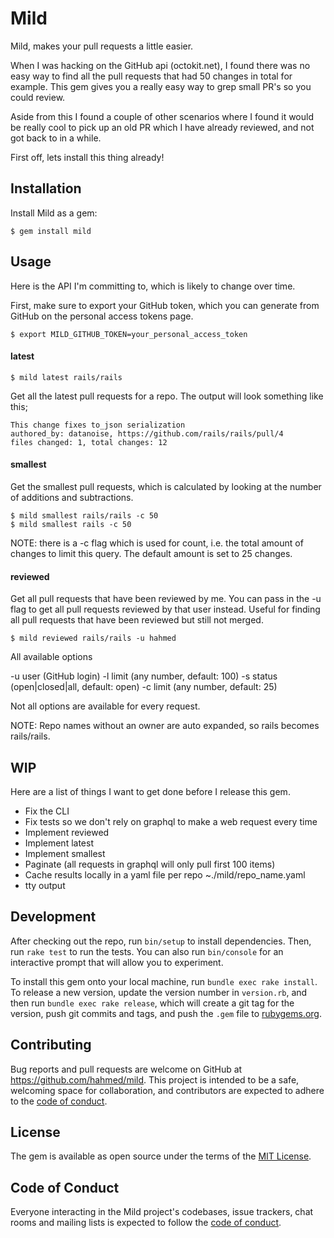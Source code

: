 # Mild

Mild, makes your pull requests a little easier.

When I was hacking on the GitHub api (octokit.net), I found there was no easy way to find all the pull requests that had 50 changes in total for example. This gem gives you a really easy way to grep small PR's so you could review.

Aside from this I found a couple of other scenarios where I found it would be really cool to pick up an old PR which I have already reviewed, and not got back to in a while.

First off, lets install this thing already!

## Installation

Install Mild as a gem:

    $ gem install mild

## Usage

Here is the API I'm committing to, which is likely to change over time.

First, make sure to export your GitHub token, which you can generate from GitHub on the personal access tokens page.

```shell
$ export MILD_GITHUB_TOKEN=your_personal_access_token
```

#### latest

```shell
$ mild latest rails/rails
```

Get all the latest pull requests for a repo. The output will look something like this;

```
This change fixes to_json serialization
authored_by: datanoise, https://github.com/rails/rails/pull/4
files changed: 1, total changes: 12
```

#### smallest

Get the smallest pull requests, which is calculated by looking at the number of additions and subtractions.

```shell
$ mild smallest rails/rails -c 50
$ mild smallest rails -c 50
```

NOTE: there is a -c flag which is used for count, i.e. the total amount of changes to limit this query. The default amount is set to 25 changes.

#### reviewed

Get all pull requests that have been reviewed by me. You can pass in the -u flag to get all pull requests reviewed by that user instead. Useful for finding all pull requests that have been reviewed but still not merged.

```shell
$ mild reviewed rails/rails -u hahmed
```

All available options

-u user (GitHub login)
-l limit (any number, default: 100)
-s status (open|closed|all, default: open)
-c limit (any number, default: 25)

Not all options are available for every request.

NOTE: Repo names without an owner are auto expanded, so rails becomes rails/rails.

## WIP

Here are a list of things I want to get done before I release this gem.

- Fix the CLI
- Fix tests so we don't rely on graphql to make a web request every time
- Implement reviewed
- Implement latest
- Implement smallest
- Paginate (all requests in graphql will only pull first 100 items)
- Cache results locally in a yaml file per repo ~./mild/repo_name.yaml
- tty output

## Development

After checking out the repo, run `bin/setup` to install dependencies. Then, run `rake test` to run the tests. You can also run `bin/console` for an interactive prompt that will allow you to experiment.

To install this gem onto your local machine, run `bundle exec rake install`. To release a new version, update the version number in `version.rb`, and then run `bundle exec rake release`, which will create a git tag for the version, push git commits and tags, and push the `.gem` file to [rubygems.org](https://rubygems.org).

## Contributing

Bug reports and pull requests are welcome on GitHub at https://github.com/hahmed/mild. This project is intended to be a safe, welcoming space for collaboration, and contributors are expected to adhere to the [code of conduct](https://github.com/[USERNAME]/mild/blob/master/CODE_OF_CONDUCT.md).

## License

The gem is available as open source under the terms of the [MIT License](https://opensource.org/licenses/MIT).

## Code of Conduct

Everyone interacting in the Mild project's codebases, issue trackers, chat rooms and mailing lists is expected to follow the [code of conduct](https://github.com/[USERNAME]/mild/blob/master/CODE_OF_CONDUCT.md).
